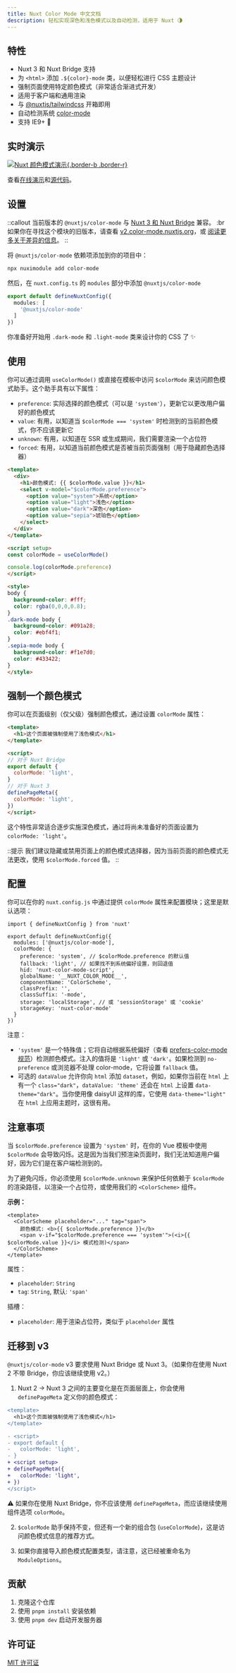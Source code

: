 ```yaml
---
title: Nuxt Color Mode 中文文档
description: 轻松实现深色和浅色模式以及自动检测，适用于 Nuxt 🌗
---
```


## 特性

- Nuxt 3 和 Nuxt Bridge 支持
- 为 `<html>` 添加 `.${color}-mode` 类，以便轻松进行 CSS 主题设计
- 强制页面使用特定颜色模式（非常适合渐进式开发）
- 适用于客户端和通用渲染
- 与 [@nuxtjs/tailwindcss](https://github.com/nuxt-modules/tailwindcss) 开箱即用
- 自动检测系统 [color-mode](https://drafts.csswg.org/mediaqueries-5/#descdef-media-prefers-color-mode)
- 支持 IE9+ 👴

## 实时演示

[![Nuxt 颜色模式演示](/demo.gif){.border-b .border-r}](https://color-mode.nuxtjs.app)

查看[在线演示](https://color-mode.nuxtjs.app)和[源代码](https://github.com/nuxt-modules/color-mode/tree/main/playground)。

## 设置

::callout
当前版本的 `@nuxtjs/color-mode` 与 [Nuxt 3 和 Nuxt Bridge](https://nuxt.com) 兼容。 :br 如果你在寻找这个模块的旧版本，请查看 [v2.color-mode.nuxtjs.org](https://v2.color-mode.nuxtjs.org/)，或 [阅读更多关于差异的信息](#迁移到v3)。
::

将 `@nuxtjs/color-mode` 依赖项添加到你的项目中：

```bash
npx nuximodule add color-mode
```

然后，在 `nuxt.config.ts` 的 `modules` 部分中添加 `@nuxtjs/color-mode`

```ts [nuxt.config.ts]
export default defineNuxtConfig({
  modules: [
    '@nuxtjs/color-mode'
  ]
})
```

你准备好开始用 `.dark-mode` 和 `.light-mode` 类来设计你的 CSS 了 ✨

## 使用

你可以通过调用 `useColorMode()` 或直接在模板中访问 `$colorMode` 来访问颜色模式助手。这个助手具有以下属性：

- `preference`: 实际选择的颜色模式（可以是 `'system'`），更新它以更改用户偏好的颜色模式
- `value`: 有用，以知道当 `$colorMode === 'system'` 时检测到的当前颜色模式，你不应该更新它
- `unknown`: 有用，以知道在 SSR 或生成期间，我们需要渲染一个占位符
- `forced`: 有用，以知道当前颜色模式是否被当前页面强制（用于隐藏颜色选择器）

```html [pages/index.vue]
<template>
  <div>
    <h1>颜色模式: {{ $colorMode.value }}</h1>
    <select v-model="$colorMode.preference">
      <option value="system">系统</option>
      <option value="light">浅色</option>
      <option value="dark">深色</option>
      <option value="sepia">琥珀色</option>
    </select>
  </div>
</template>

<script setup>
const colorMode = useColorMode()

console.log(colorMode.preference)
</script>

<style>
body {
  background-color: #fff;
  color: rgba(0,0,0,0.8);
}
.dark-mode body {
  background-color: #091a28;
  color: #ebf4f1;
}
.sepia-mode body {
  background-color: #f1e7d0;
  color: #433422;
}
</style>
```

## 强制一个颜色模式

你可以在页面级别（仅父级）强制颜色模式，通过设置 `colorMode` 属性：

```html [pages/light.vue]
<template>
  <h1>这个页面被强制使用了浅色模式</h1>
</template>

<script>
// 对于 Nuxt Bridge
export default {
  colorMode: 'light',
}
// 对于 Nuxt 3
definePageMeta({
  colorMode: 'light',
})
</script>
```

这个特性非常适合逐步实施深色模式，通过将尚未准备好的页面设置为 `colorMode: 'light'`。

::提示
我们建议隐藏或禁用页面上的颜色模式选择器，因为当前页面的颜色模式无法更改，使用 `$colorMode.forced` 值。
::

## 配置

你可以在你的 `nuxt.config.js` 中通过提供 `colorMode` 属性来配置模块；这里是默认选项：

```js{}[nuxt.config.js]
import { defineNuxtConfig } from 'nuxt'

export default defineNuxtConfig({
  modules: ['@nuxtjs/color-mode'],
  colorMode: {
    preference: 'system', // $colorMode.preference 的默认值
    fallback: 'light', // 如果找不到系统偏好设置，则回退值
    hid: 'nuxt-color-mode-script',
    globalName: '__NUXT_COLOR_MODE__',
    componentName: 'ColorScheme',
    classPrefix: '',
    classSuffix: '-mode',
    storage: 'localStorage', // 或 'sessionStorage' 或 'cookie'
    storageKey: 'nuxt-color-mode'
  }
})
```

注意：
- `'system'` 是一个特殊值；它将自动根据系统偏好（查看 [prefers-color-mode 规范](https://drafts.csswg.org/mediaqueries-5/#descdef-media-prefers-color-mode)）检测颜色模式。注入的值将是 `'light'` 或 `'dark'`。如果检测到 `no-preference` 或浏览器不处理 color-mode，它将设置 `fallback` 值。
- 可选的 `dataValue` 允许你向 `html` 添加 `dataset`，例如，如果你当前在 `html` 上有一个 `class="dark"`，`dataValue: 'theme'` 还会在 `html` 上设置 `data-theme="dark"`。当你使用像 daisyUI 这样的库，它使用 `data-theme="light"` 在 `html` 上应用主题时，这很有用。

## 注意事项

当 `$colorMode.preference` 设置为 `'system'` 时，在你的 Vue 模板中使用 `$colorMode` 会导致闪烁。这是因为当我们预渲染页面时，我们无法知道用户偏好，因为它们是在客户端检测到的。

为了避免闪烁，你必须使用 `$colorMode.unknown` 来保护任何依赖于 `$colorMode` 的渲染路径，以渲染一个占位符，或使用我们的 `<ColorScheme>` 组件。

**示例：**

```vue
<template>
  <ColorScheme placeholder="..." tag="span">
    颜色模式: <b>{{ $colorMode.preference }}</b>
    <span v-if="$colorMode.preference === 'system'">(<i>{{ $colorMode.value }}</i> 模式检测)</span>
  </ColorScheme>
</template>
```

属性：
- `placeholder`: `String`
- `tag`: `String`,  默认: `'span'`

插槽：
- `placeholder`: 用于渲染占位符，类似于 `placeholder` 属性

## 迁移到 v3

`@nuxtjs/color-mode` v3 要求使用 Nuxt Bridge 或 Nuxt 3。（如果你在使用 Nuxt 2 不带 Bridge，你应该继续使用 v2。）

1. Nuxt 2 -> Nuxt 3 之间的主要变化是在页面层面上，你会使用 `definePageMeta` 定义你的颜色模式：

```diff
<template>
  <h1>这个页面被强制使用了浅色模式</h1>
</template>

- <script>
- export default {
-   colorMode: 'light',
- }
+ <script setup>
+ definePageMeta({
+   colorMode: 'light',
+ })
</script>
```

⚠️ 如果你在使用 Nuxt Bridge，你不应该使用 `definePageMeta`，而应该继续使用组件选项 `colorMode`。

2. `$colorMode` 助手保持不变，但还有一个新的组合包 (`useColorMode`)，这是访问颜色模式信息的推荐方式。

3. 如果你直接导入颜色模式配置类型，请注意，这已经被重命名为 `ModuleOptions`。

## 贡献

1. 克隆这个仓库
2. 使用 `pnpm install` 安装依赖
3. 使用 `pnpm dev` 启动开发服务器

## 许可证

[MIT 许可证](https://github.com/nuxt-modules/color-mode/blob/main/LICENSE)

